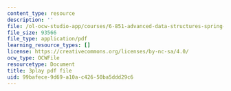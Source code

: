 ```yaml
---
content_type: resource
description: ''
file: /ol-ocw-studio-app/courses/6-851-advanced-data-structures-spring-2012/99bafece9d69a10ac42650ba5ddd29c6_u-HHY1ylhHY.pdf
file_size: 93566
file_type: application/pdf
learning_resource_types: []
license: https://creativecommons.org/licenses/by-nc-sa/4.0/
ocw_type: OCWFile
resourcetype: Document
title: 3play pdf file
uid: 99bafece-9d69-a10a-c426-50ba5ddd29c6
---
```

